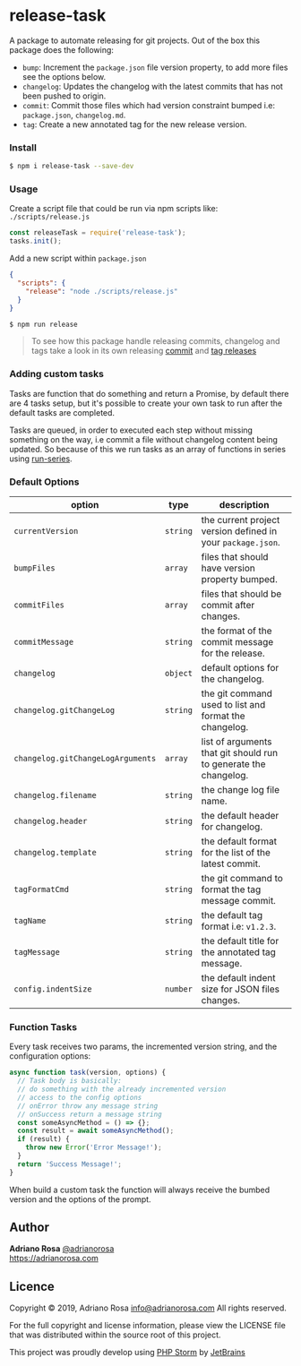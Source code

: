 # release-task

A package to automate releasing for git projects. Out of the box this package does the following:

- `bump`: Increment the `package.json` file version property, to add more files see the options below.
- `changelog`: Updates the changelog with the latest commits that has not been pushed to origin.
- `commit`: Commit those files which had version constraint bumped i.e: `package.json`, `changelog.md`.
- `tag`: Create a new annotated tag for the new release version.

### Install

```bash
$ npm i release-task --save-dev
```

### Usage

Create a script file that could be run via npm scripts like:
`./scripts/release.js`

```js
const releaseTask = require('release-task');
tasks.init();
```

Add a new script within `package.json`

```json
{
  "scripts": {
    "release": "node ./scripts/release.js"
  }
}
```

```bash
$ npm run release
```

> To see how this package handle releasing commits, changelog and tags take a look
> in its own releasing [commit](https://github.com/adrianorsouza/release-task/commit/bdc0f4ae)
> and [tag releases](https://github.com/adrianorsouza/release-task/releases/tag/v1.0.0)

### Adding custom tasks

Tasks are function that do something and return a Promise, by default there are 4 tasks setup, but it's
possible to create your own task to run after the default tasks are completed.

Tasks are queued, in order to executed each step without missing something on the way,
i.e commit a file without changelog content being updated. So because of this we run
tasks as an array of functions in series using [run-series](https://github.com/feross/run-series).

### Default Options

| option                            | type     | description                                                      |
| --------------------------------- | -------- | ---------------------------------------------------------------- |
| `currentVersion`                  | `string` | the current project version defined in your `package.json`.      |
| `bumpFiles`                       | `array`  | files that should have version property bumped.                  |
| `commitFiles`                     | `array`  | files that should be commit after changes.                       |
| `commitMessage`                   | `string` | the format of the commit message for the release.                |
| `changelog`                       | `object` | default options for the changelog.                               |
| `changelog.gitChangeLog`          | `string` | the git command used to list and format the changelog.           |
| `changelog.gitChangeLogArguments` | `array`  | list of arguments that git should run to generate the changelog. |
| `changelog.filename`              | `string` | the change log file name.                                        |
| `changelog.header`                | `string` | the default header for changelog.                                |
| `changelog.template`              | `string` | the default format for the list of the latest commit.            |
| `tagFormatCmd`                    | `string` | the git command to format the tag message commit.                |
| `tagName`                         | `string` | the default tag format i.e: `v1.2.3`.                            |
| `tagMessage`                      | `string` | the default title for the annotated tag message.                 |
| `config.indentSize`               | `number` | the default indent size for JSON files changes.                  |

### Function Tasks

Every task receives two params, the incremented version string, and the configuration options:

```js
async function task(version, options) {
  // Task body is basically:
  // do something with the already incremented version
  // access to the config options
  // onError throw any message string
  // onSuccess return a message string
  const someAsyncMethod = () => {};
  const result = await someAsyncMethod();
  if (result) {
    throw new Error('Error Message!');
  }
  return 'Success Message!';
}
```

When build a custom task the function will always receive the bumbed version and the options of the prompt.

## Author

**Adriano Rosa** [@adrianorosa](https://twitter.com/adrianorosa)  
https://adrianorosa.com

## Licence

Copyright © 2019, Adriano Rosa <info@adrianorosa.com>
All rights reserved.

For the full copyright and license information, please view the LICENSE
file that was distributed within the source root of this project.

This project was proudly develop using [PHP Storm](https://www.jetbrains.com/phpstorm/) by [JetBrains](https://www.jetbrains.com/)
